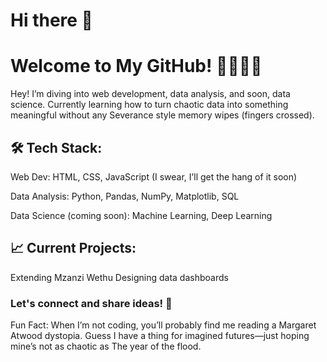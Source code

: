 # Hi there 👋

# Welcome to My GitHub! 👩‍💻👨‍💻
Hey! I’m diving into web development, data analysis, and soon, data science. Currently learning how to turn chaotic data into something meaningful without any Severance style memory wipes (fingers crossed).

## **🛠️ Tech Stack:**

Web Dev: HTML, CSS, JavaScript (I swear, I’ll get the hang of it soon)

Data Analysis: Python, Pandas, NumPy, Matplotlib, SQL

Data Science (coming soon): Machine Learning, Deep Learning

## **📈 Current Projects:** 
Extending Mzanzi Wethu
Designing data dashboards

### Let's connect and share ideas! 💬

Fun Fact: When I’m not coding, you’ll probably find me reading a Margaret Atwood dystopia. Guess I have a thing for imagined futures—just hoping mine’s not as chaotic as The year of the flood.
